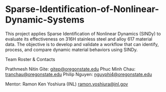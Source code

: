 # Sparse-Identification-of-Nonlinear-Dynamic-Systems
This project applies Sparse Identification of Nonlinear Dynamics (SINDy) to evaluate its effectiveness on 316H stainless steel and alloy 617 material data. The objective is to develop and validate a workflow that can identify, process, and compare dynamic material behaviors using SINDy.

Team Roster & Contacts

Prathmesh Nitin Gite: gitep@oregonstate.edu
Phuc Minh Chau: tranchau@oregonstate.edu
Philip Nguyen: nguyphi4@oregonstate.edu

Mentor: Ramon Ken Yoshiura (INL)
ramon.yoshiura@inl.gov

